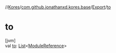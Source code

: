 //[Kores](../../../index.md)/[com.github.jonathanxd.kores.base](../index.md)/[Export](index.md)/[to](to.md)

# to

[jvm]\
val [to](to.md): [List](https://kotlinlang.org/api/latest/jvm/stdlib/kotlin.collections/-list/index.html)<[ModuleReference](../-module-reference/index.md)>
